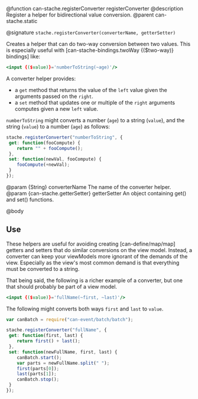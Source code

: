 @function can-stache.registerConverter registerConverter
@description Register a helper for bidirectional value conversion.
@parent can-stache.static

@signature `stache.registerConverter(converterName, getterSetter)`

Creates a helper that can do two-way conversion between two
values.  This is especially useful with
[can-stache-bindings.twoWay {($two-way)} bindings] like:

```handlebars
<input {($value)}='numberToString(~age)'/>
```

A converter helper provides:

 - a `get` method that returns the value
  of the `left` value given the arguments passed on the `right`.
 - a `set` method that updates one or multiple of the `right` arguments
   computes given a new `left` value.

`numberToString` might converts a number (`age`)
to a string (`value`), and the string (`value`) to a number (`age`)
as follows:


```js
stache.registerConverter("numberToString", {
 get: function(fooCompute) {
 	return "" + fooCompute();
 },
 set: function(newVal, fooCompute) {
 	fooCompute(+newVal);
 }
});
```

@param {String} converterName The name of the converter helper.
@param {can-stache.getterSetter} getterSetter An object containing get() and set() functions.

@body

## Use

These helpers are useful for avoiding creating [can-define/map/map] getters and setters that do similar conversions on the view model.  Instead,
a converter can keep your viewModels more ignorant of the demands of the
view.  Especially as the view's most common demand is that everything
must be converted to a string.

That being said, the following is a richer example of a converter,
but one that should probably be part of a view model.

```handlebars
<input {($value)}='fullName(~first, ~last)'/>
```

The following might converts both ways `first` and `last` to `value`.

```js
var canBatch = require("can-event/batch/batch");

stache.registerConverter("fullName", {
 get: function(first, last) {
 	return first() + last();
 },
 set: function(newFullName, first, last) {
	canBatch.start();
	var parts = newFullName.split(" ");
	first(parts[0]);
	last(parts[1]);
	canBatch.stop();
 }
});
```
